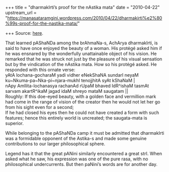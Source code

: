 +++
title = "dharmakIrti’s proof for the nAstika mata"
date = "2010-04-22"
upstream_url = "https://manasataramgini.wordpress.com/2010/04/22/dharmakirti%e2%80%99s-proof-for-the-nastika-mata/"

+++
Source: [here](https://manasataramgini.wordpress.com/2010/04/22/dharmakirti%e2%80%99s-proof-for-the-nastika-mata/).

That learned pAShaNDa among the brAhmaNa-s, AchArya dharmakIrti, is said
to have once enjoyed the beauty of a woman. His protégé asked him if he
was ensnared by the wonderfully unattainable object of his vision. He
remarked that he was struck not just by the pleasure of his visual
sensation but by the vindication of the nAstika mata. How so his protégé
asked. He responded with this ornate verse:  
yAtA lochana-gocharaM yadi vidher eNekShaNA sundarI neyaM
ku\~Nkuma-pa\~Nka-pi\~njara-mukhI tenojjhitA syAt kShaNaM \|  
nApy AmIlita-lochanasya rachanAd rUpaM bhaved IdR^ishaM tasmAt sarvam
akartR^ikaM jagad idaM shreyo mataM saugatam \|\|  
Roughly: If this doe-eyed beauty, with a golden face and vermillion mark
had come in the range of vision of the creator then he would not let her
go from his sight even for a second;  
If he had closed his eyes then he could not have created a form with
such features; hence this entirely world is uncreated; the saugata-mata
is superior.

While belonging to the pAShaNDa camp it must be admitted that
dharmakIrti was a formidable opponent of the Astika-s and made some
genuine contributions to our larger philosophical sphere.

Legend has it that the great pANini similarly encountered a great strI.
When asked what he saw, his expression was one of the pure rasa, with no
philosophical undercurrents. But then paNini’s words are for another
day.


